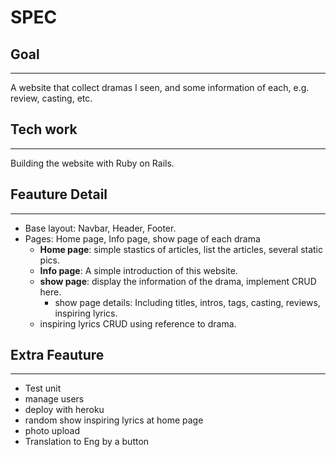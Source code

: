 # SPEC

## Goal
---
A website that collect dramas I seen, and some information of each, e.g. review, casting, etc.

## Tech work
---
Building the website with Ruby on Rails.

## Feauture Detail 
---
- Base layout: Navbar, Header, Footer.
- Pages: Home page, Info page, show page of each drama
    - **Home page**: simple stastics of articles, list the articles, several static pics.
    - **Info page**: A simple introduction of this website.
    - **show page**: display the information of the drama, implement CRUD here.
        - show page details: Including titles, intros, tags, casting, reviews, inspiring lyrics.
    - inspiring lyrics CRUD using reference to drama.

## Extra Feauture
---
- Test unit
- manage users
- deploy with heroku
- random show inspiring lyrics at home page
- photo upload
- Translation to Eng by a button